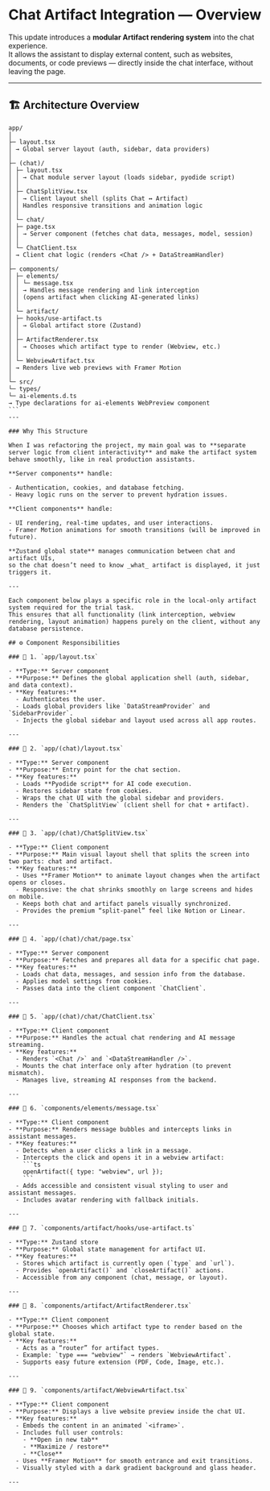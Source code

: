 # Chat Artifact Integration — Overview

This update introduces a **modular Artifact rendering system** into the chat experience.  
It allows the assistant to display external content, such as websites, documents, or code previews — directly inside the chat interface, without leaving the page.

---

## 🏗️ Architecture Overview

````plaintext
app/
│
├─ layout.tsx
│ → Global server layout (auth, sidebar, data providers)
│
├─ (chat)/
│ ├─ layout.tsx
│ │ → Chat module server layout (loads sidebar, pyodide script)
│ │
│ ├─ ChatSplitView.tsx
│ │ → Client layout shell (splits Chat ↔ Artifact)
│ │ Handles responsive transitions and animation logic
│ │
│ └─ chat/
│ ├─ page.tsx
│ │ → Server component (fetches chat data, messages, model, session)
│ │
│ └─ ChatClient.tsx
│ → Client chat logic (renders <Chat /> + DataStreamHandler)
│
├─ components/
│ ├─ elements/
│ │ └─ message.tsx
│ │ → Handles message rendering and link interception
│ │ (opens artifact when clicking AI-generated links)
│ │
│ └─ artifact/
│ ├─ hooks/use-artifact.ts
│ │ → Global artifact store (Zustand)
│ │
│ ├─ ArtifactRenderer.tsx
│ │ → Chooses which artifact type to render (Webview, etc.)
│ │
│ └─ WebviewArtifact.tsx
│ → Renders live web previews with Framer Motion
│
└─ src/
└─ types/
└─ ai-elements.d.ts
→ Type declarations for ai-elements WebPreview component
```
---

### Why This Structure

When I was refactoring the project, my main goal was to **separate server logic from client interactivity** and make the artifact system behave smoothly, like in real production assistants.

**Server components** handle:

- Authentication, cookies, and database fetching.
- Heavy logic runs on the server to prevent hydration issues.

**Client components** handle:

- UI rendering, real-time updates, and user interactions.
- Framer Motion animations for smooth transitions (will be improved in future).

**Zustand global state** manages communication between chat and artifact UIs,
so the chat doesn’t need to know _what_ artifact is displayed, it just triggers it.

---

Each component below plays a specific role in the local-only artifact system required for the trial task.
This ensures that all functionality (link interception, webview rendering, layout animation) happens purely on the client, without any database persistence.

## ⚙️ Component Responsibilities

### 🧩 1. `app/layout.tsx`

- **Type:** Server component
- **Purpose:** Defines the global application shell (auth, sidebar, and data context).
- **Key features:**
  - Authenticates the user.
  - Loads global providers like `DataStreamProvider` and `SidebarProvider`.
  - Injects the global sidebar and layout used across all app routes.

---

### 🧩 2. `app/(chat)/layout.tsx`

- **Type:** Server component
- **Purpose:** Entry point for the chat section.
- **Key features:**
  - Loads **Pyodide script** for AI code execution.
  - Restores sidebar state from cookies.
  - Wraps the chat UI with the global sidebar and providers.
  - Renders the `ChatSplitView` (client shell for chat + artifact).

---

### 🧩 3. `app/(chat)/ChatSplitView.tsx`

- **Type:** Client component
- **Purpose:** Main visual layout shell that splits the screen into two parts: chat and artifact.
- **Key features:**
  - Uses **Framer Motion** to animate layout changes when the artifact opens or closes.
  - Responsive: the chat shrinks smoothly on large screens and hides on mobile.
  - Keeps both chat and artifact panels visually synchronized.
  - Provides the premium “split-panel” feel like Notion or Linear.

---

### 🧩 4. `app/(chat)/chat/page.tsx`

- **Type:** Server component
- **Purpose:** Fetches and prepares all data for a specific chat page.
- **Key features:**
  - Loads chat data, messages, and session info from the database.
  - Applies model settings from cookies.
  - Passes data into the client component `ChatClient`.

---

### 🧩 5. `app/(chat)/chat/ChatClient.tsx`

- **Type:** Client component
- **Purpose:** Handles the actual chat rendering and AI message streaming.
- **Key features:**
  - Renders `<Chat />` and `<DataStreamHandler />`.
  - Mounts the chat interface only after hydration (to prevent mismatch).
  - Manages live, streaming AI responses from the backend.

---

### 🧩 6. `components/elements/message.tsx`

- **Type:** Client component
- **Purpose:** Renders message bubbles and intercepts links in assistant messages.
- **Key features:**
  - Detects when a user clicks a link in a message.
  - Intercepts the click and opens it in a webview artifact:
    ```ts
    openArtifact({ type: "webview", url });
    ```
  - Adds accessible and consistent visual styling to user and assistant messages.
  - Includes avatar rendering with fallback initials.

---

### 🧩 7. `components/artifact/hooks/use-artifact.ts`

- **Type:** Zustand store
- **Purpose:** Global state management for artifact UI.
- **Key features:**
  - Stores which artifact is currently open (`type` and `url`).
  - Provides `openArtifact()` and `closeArtifact()` actions.
  - Accessible from any component (chat, message, or layout).

---

### 🧩 8. `components/artifact/ArtifactRenderer.tsx`

- **Type:** Client component
- **Purpose:** Chooses which artifact type to render based on the global state.
- **Key features:**
  - Acts as a “router” for artifact types.
  - Example: `type === "webview"` → renders `WebviewArtifact`.
  - Supports easy future extension (PDF, Code, Image, etc.).

---

### 🧩 9. `components/artifact/WebviewArtifact.tsx`

- **Type:** Client component
- **Purpose:** Displays a live website preview inside the chat UI.
- **Key features:**
  - Embeds the content in an animated `<iframe>`.
  - Includes full user controls:
    - **Open in new tab**
    - **Maximize / restore**
    - **Close**
  - Uses **Framer Motion** for smooth entrance and exit transitions.
  - Visually styled with a dark gradient background and glass header.

---
````
